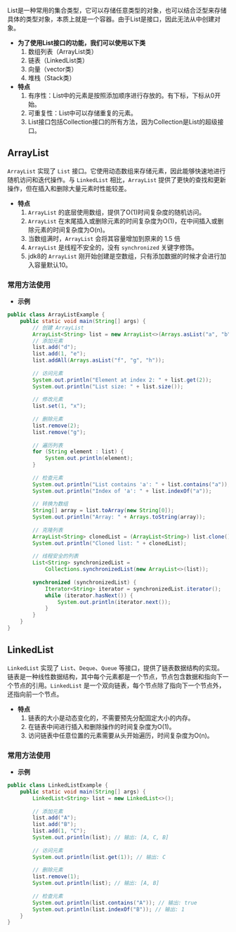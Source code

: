 List是一种常用的集合类型，它可以存储任意类型的对象，也可以结合泛型来存储具体的类型对象，本质上就是一个容器。由于List是接口，因此无法从中创建对象。
- **为了使用List接口的功能，我们可以使用以下类**
	1. 数组列表（ArrayList类）
	2. 链表（LinkedList类）
	3. 向量（vector类）
	4. 堆栈（Stack类）
- **特点**  
	1. 有序性：List中的元素是按照添加顺序进行存放的。有下标，下标从0开始。
	2. 可重复性：List中可以存储重复的元素。
	3. List接口包括Collection接口的所有方法，因为Collection是List的超级接口。
## ArrayList
`ArrayList` 实现了 `List` 接口。它使用动态数组来存储元素，因此能够快速地进行随机访问和迭代操作。与 `LinkedList` 相比，`ArrayList` 提供了更快的查找和更新操作，但在插入和删除大量元素时性能较差。
- **特点**
	1. `ArrayList` 的底层使用数组，提供了O(1)时间复杂度的随机访问。
	2. `ArrayList` 在末尾插入或删除元素的时间复杂度为O(1)，在中间插入或删除元素的时间复杂度为O(n)。
	3. 当数组满时，`ArrayList` 会将其容量增加到原来的 1.5 倍
	4. `ArrayList` 是线程不安全的，没有 `synchronized` 关键字修饰。
	5. jdk8的 `ArrayList` 刚开始创建是空数组，只有添加数据的时候才会进行加入容量默认10。
### 常用方法使用
- **示例**
```java
public class ArrayListExample {
    public static void main(String[] args) {
        // 创建 ArrayList
        ArrayList<String> list = new ArrayList<>(Arrays.asList("a", "b", "c"));
        // 添加元素
        list.add("d");
        list.add(1, "e");
        list.addAll(Arrays.asList("f", "g", "h"));
        
        // 访问元素
        System.out.println("Element at index 2: " + list.get(2));
        System.out.println("List size: " + list.size());
        
        // 修改元素
        list.set(1, "x");
        
        // 删除元素
        list.remove(2);
        list.remove("g");
        
        // 遍历列表
        for (String element : list) {
            System.out.println(element);
        }
        
        // 检查元素
        System.out.println("List contains 'a': " + list.contains("a"));
        System.out.println("Index of 'a': " + list.indexOf("a"));
        
        // 转换为数组
        String[] array = list.toArray(new String[0]);
        System.out.println("Array: " + Arrays.toString(array));
        
        // 克隆列表
        ArrayList<String> clonedList = (ArrayList<String>) list.clone();
        System.out.println("Cloned list: " + clonedList);
        
        // 线程安全的列表
        List<String> synchronizedList = 
	        Collections.synchronizedList(new ArrayList<>(list));
        
        synchronized (synchronizedList) {
            Iterator<String> iterator = synchronizedList.iterator();
            while (iterator.hasNext()) {
                System.out.println(iterator.next());
            }
        }
    }
}
```

## LinkedList
`LinkedList` 实现了 `List`、`Deque`、`Queue` 等接口，提供了链表数据结构的实现。链表是一种线性数据结构，其中每个元素都是一个节点，节点包含数据和指向下一个节点的引用。`LinkedList` 是一个双向链表，每个节点除了指向下一个节点外，还指向前一个节点。
- **特点**
	1. 链表的大小是动态变化的，不需要预先分配固定大小的内存。
	2. 在链表中间进行插入和删除操作的时间复杂度为O(1)。
	3. 访问链表中任意位置的元素需要从头开始遍历，时间复杂度为O(n)。
### 常用方法使用
- **示例**
```java
public class LinkedListExample {
    public static void main(String[] args) {
        LinkedList<String> list = new LinkedList<>();
        
        // 添加元素
        list.add("A");
        list.add("B");
        list.add(1, "C");
        System.out.println(list); // 输出: [A, C, B]
        
        // 访问元素
        System.out.println(list.get(1)); // 输出: C
        
        // 删除元素
        list.remove(1);
        System.out.println(list); // 输出: [A, B]
        
        // 检查元素
        System.out.println(list.contains("A")); // 输出: true
        System.out.println(list.indexOf("B")); // 输出: 1
    }
}
```